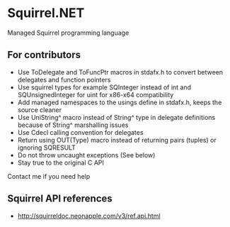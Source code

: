 Squirrel.NET
============

Managed Squirrel programming language

For contributors
----------------

* Use ToDelegate and ToFuncPtr macros in stdafx.h to convert between delegates and function pointers
* Use squirrel types for example SQInteger instead of int and SQUnsignedInteger for uint for x86-x64 compatibility
* Add managed namespaces to the usings define in stdafx.h, keeps the source cleaner
* Use UniString^ macro instead of String^ type in delegate definitions because of String^ marshalling issues
* Use Cdecl calling convention for delegates
* Return using OUT(Type) macro instead of returning pairs (tuples) or ignoring SQRESULT
* Do not throw uncaught exceptions (See below)
* Stay true to the original C API

Contact me if you need help

Squirrel API references
-----------------------

* http://squirreldoc.neonapple.com/v3/ref.api.html